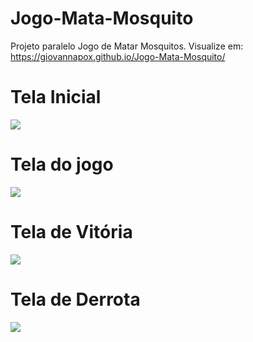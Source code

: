 # Jogo-Mata-Mosquito

Projeto paralelo Jogo de Matar Mosquitos. Visualize em: https://giovannapox.github.io/Jogo-Mata-Mosquito/

<h1>Tela Inicial</h1>
<img src="https://i.imgur.com/e9HyBua.png">
<h1>Tela do jogo</h1>
<img src="https://i.imgur.com/QCNIIzM.png">
<h1>Tela de Vitória</h1>
<img src="https://i.imgur.com/er0RiCI.png">
<h1>Tela de Derrota</h1>
<img src="https://i.imgur.com/5ChYCZP.png">

